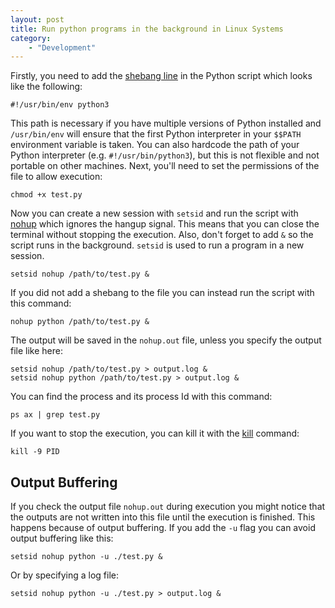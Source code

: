 ```yaml
---
layout: post
title: Run python programs in the background in Linux Systems
category: 
    - "Development"
---
```


Firstly, you need to add the [shebang line](https://en.wikipedia.org/wiki/Shebang_(Unix)) in the Python script which looks like the following:

```shell
#!/usr/bin/env python3
```
    
This path is necessary if you have multiple versions of Python installed and `/usr/bin/env` will ensure that the first Python interpreter in your `$$PATH` environment variable is taken. You can also hardcode the path of your Python interpreter (e.g. `#!/usr/bin/python3`), but this is not flexible and not portable on other machines. Next, you'll need to set the permissions of the file to allow execution:

```shell
chmod +x test.py
```
    
Now you can create a new session with `setsid` and run the script with [nohup](https://en.wikipedia.org/wiki/Nohup) which ignores the hangup signal. This means that you can close the terminal without stopping the execution. Also, don't forget to add `&` so the script runs in the background. `setsid` is used to run a program in a new session.

```shell
setsid nohup /path/to/test.py &
```
    
If you did not add a shebang to the file you can instead run the script with this command:

```shell
nohup python /path/to/test.py &
```
    
The output will be saved in the `nohup.out` file, unless you specify the output file like here:

```shell
setsid nohup /path/to/test.py > output.log &
setsid nohup python /path/to/test.py > output.log &
```

You can find the process and its process Id with this command:

```shell
ps ax | grep test.py
```
    
If you want to stop the execution, you can kill it with the [kill](https://en.wikipedia.org/wiki/Kill_(command)) command:

```shell
kill -9 PID
```
    
    
## Output Buffering    
    
If you check the output file `nohup.out` during execution you might notice that the outputs are not written into this file until the execution is finished. This happens because of output buffering. If you add the `-u` flag you can avoid output buffering like this:

```shell
setsid nohup python -u ./test.py &
```
    
Or by specifying a log file:

```shell
setsid nohup python -u ./test.py > output.log &
```

